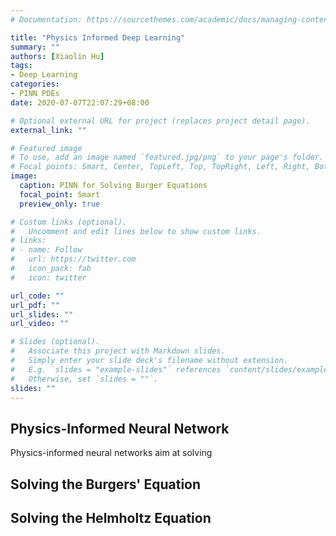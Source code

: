 ```yaml
---
# Documentation: https://sourcethemes.com/academic/docs/managing-content/

title: "Physics Informed Deep Learning"
summary: ""
authors: [Xiaolin Hu]
tags:
- Deep Learning 
categories: 
- PINN PDEs 
date: 2020-07-07T22:07:29+08:00

# Optional external URL for project (replaces project detail page).
external_link: ""

# Featured image
# To use, add an image named `featured.jpg/png` to your page's folder.
# Focal points: Smart, Center, TopLeft, Top, TopRight, Left, Right, BottomLeft, Bottom, BottomRight.
image:
  caption: PINN for Solving Burger Equations
  focal_point: Smart
  preview_only: true

# Custom links (optional).
#   Uncomment and edit lines below to show custom links.
# links:
# - name: Follow
#   url: https://twitter.com
#   icon_pack: fab
#   icon: twitter

url_code: ""
url_pdf: ""
url_slides: ""
url_video: ""

# Slides (optional).
#   Associate this project with Markdown slides.
#   Simply enter your slide deck's filename without extension.
#   E.g. `slides = "example-slides"` references `content/slides/example-slides.md`.
#   Otherwise, set `slides = ""`.
slides: ""
---
```


## Physics-Informed Neural Network 
Physics-informed neural networks aim at solving 

## Solving the Burgers' Equation 

## Solving the Helmholtz Equation

